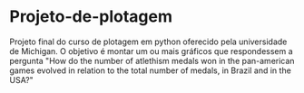 # Projeto-de-plotagem
Projeto final do curso de plotagem em python oferecido pela universidade de Michigan. O objetivo é montar um ou mais gráficos que respondessem a pergunta "How do the number of atlethism medals won in the pan-american games evolved in relation to the total number of medals, in Brazil and in the USA?"
